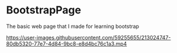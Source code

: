# BootstrapPage
The basic web page that I made for learning bootstrap



https://user-images.githubusercontent.com/59255655/213024747-80db5320-77e7-4d84-9bc8-e8d4bc76c1a3.mp4

